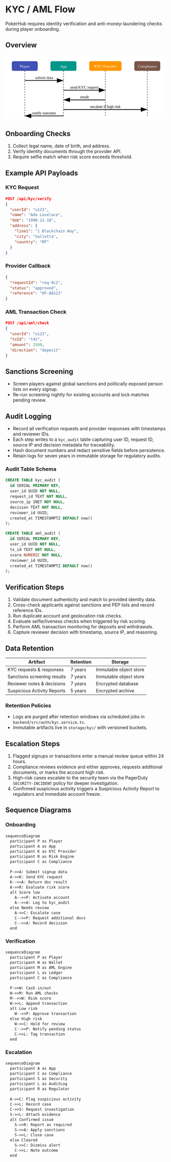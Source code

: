 # KYC / AML Flow

PokerHub requires identity verification and anti-money-laundering checks during player onboarding.

## Overview

![KYC Flow](../images/kyc-flow.svg)

## Onboarding Checks
1. Collect legal name, date of birth, and address.
2. Verify identity documents through the provider API.
3. Require selfie match when risk score exceeds threshold.

## Example API Payloads

### KYC Request

```json
POST /api/kyc/verify
{
  "userId": "u123",
  "name": "Ada Lovelace",
  "dob": "1990-12-10",
  "address": {
    "line1": "1 Blockchain Way",
    "city": "Valletta",
    "country": "MT"
  }
}
```

### Provider Callback

```json
{
  "requestId": "req-9c2",
  "status": "approved",
  "reference": "OF-88122"
}
```

### AML Transaction Check

```json
POST /api/aml/check
{
  "userId": "u123",
  "txId": "t42",
  "amount": 2500,
  "direction": "deposit"
}
```

## Sanctions Screening
- Screen players against global sanctions and politically exposed person lists on every signup.
- Re-run screening nightly for existing accounts and lock matches pending review.

## Audit Logging
- Record all verification requests and provider responses with timestamps and reviewer IDs.
- Each step writes to a `kyc_audit` table capturing user ID, request ID, source IP and decision metadata for traceability.
- Hash document numbers and redact sensitive fields before persistence.
- Retain logs for seven years in immutable storage for regulatory audits.

### Audit Table Schema

```sql
CREATE TABLE kyc_audit (
  id SERIAL PRIMARY KEY,
  user_id UUID NOT NULL,
  request_id TEXT NOT NULL,
  source_ip INET NOT NULL,
  decision TEXT NOT NULL,
  reviewer_id UUID,
  created_at TIMESTAMPTZ DEFAULT now()
);
```

```sql
CREATE TABLE aml_audit (
  id SERIAL PRIMARY KEY,
  user_id UUID NOT NULL,
  tx_id TEXT NOT NULL,
  score NUMERIC NOT NULL,
  reviewer_id UUID,
  created_at TIMESTAMPTZ DEFAULT now()
);
```

## Verification Steps
1. Validate document authenticity and match to provided identity data.
2. Cross-check applicants against sanctions and PEP lists and record reference IDs.
3. Run duplicate account and geolocation risk checks.
4. Evaluate selfie/liveness checks when triggered by risk scoring.
5. Perform AML transaction monitoring for deposits and withdrawals.
6. Capture reviewer decision with timestamp, source IP, and reasoning.

## Data Retention
| Artifact | Retention | Storage |
| --- | --- | --- |
| KYC requests & responses | 7 years | Immutable object store |
| Sanctions screening results | 7 years | Immutable object store |
| Reviewer notes & decisions | 7 years | Encrypted database |
| Suspicious Activity Reports | 5 years | Encrypted archive |

### Retention Policies

- Logs are purged after retention windows via scheduled jobs in `backend/src/auth/kyc.service.ts`.
- Immutable artifacts live in `storage/kyc/` with versioned buckets.

## Escalation Steps
1. Flagged signups or transactions enter a manual review queue within 24 hours.
2. Compliance reviews evidence and either approves, requests additional documents, or marks the account high risk.
3. High-risk cases escalate to the security team via the PagerDuty `SECURITY-INCIDENT` policy for deeper investigation.
4. Confirmed suspicious activity triggers a Suspicious Activity Report to regulators and immediate account freeze.

## Sequence Diagrams

### Onboarding

```mermaid
sequenceDiagram
  participant P as Player
  participant A as App
  participant K as KYC Provider
  participant R as Risk Engine
  participant C as Compliance

  P->>A: Submit signup data
  A->>K: Send KYC request
  K-->>A: Return doc result
  A->>R: Evaluate risk score
  alt Score low
    A-->>P: Activate account
    A-->>A: Log to kyc_audit
  else Needs review
    A->>C: Escalate case
    C-->>P: Request additional docs
    C-->>A: Record decision
  end
```

### Verification

```mermaid
sequenceDiagram
  participant P as Player
  participant W as Wallet
  participant M as AML Engine
  participant L as Ledger
  participant C as Compliance

  P->>W: Cash in/out
  W->>M: Run AML checks
  M-->>W: Risk score
  W->>L: Append transaction
  alt Low risk
    W-->>P: Approve transaction
  else High risk
    W->>C: Hold for review
    C-->>P: Notify pending status
    C->>L: Tag transaction
  end
```

### Escalation

```mermaid
sequenceDiagram
  participant A as App
  participant C as Compliance
  participant S as Security
  participant L as AuditLog
  participant R as Regulator

  A->>C: Flag suspicious activity
  C->>L: Record case
  C->>S: Request investigation
  S->>L: Attach evidence
  alt Confirmed issue
    S->>R: Report as required
    S->>A: Apply sanctions
    S->>L: Close case
  else Cleared
    S->>C: Dismiss alert
    C->>L: Note outcome
  end
```
